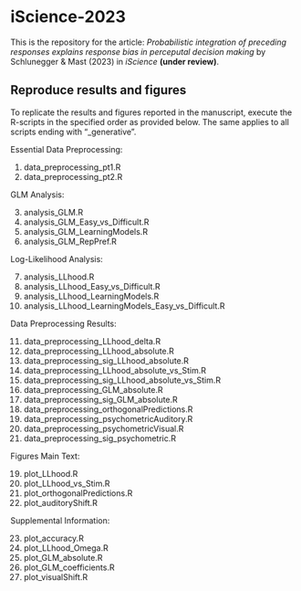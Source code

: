 iScience-2023
================

This is the repository for the article: *Probabilistic integration of
preceding responses explains response bias in perceputal decision
making* by Schlunegger & Mast (2023) in *iScience* **(under review)**.

## Reproduce results and figures

To replicate the results and figures reported in the manuscript, execute
the R-scripts in the specified order as provided below. The same applies
to all scripts ending with “\_generative”.

Essential Data Preprocessing:

1.  data_preprocessing_pt1.R
2.  data_preprocessing_pt2.R

GLM Analysis:

3.  analysis_GLM.R
4.  analysis_GLM_Easy_vs_Difficult.R
5.  analysis_GLM_LearningModels.R
6.  analysis_GLM_RepPref.R

Log-Likelihood Analysis:

7.  analysis_LLhood.R  
8.  analysis_LLhood_Easy_vs_Difficult.R
9.  analysis_LLhood_LearningModels.R
10. analysis_LLhood_LearningModels_Easy_vs_Difficult.R

Data Preprocessing Results:

11. data_preprocessing_LLhood_delta.R
12. data_preprocessing_LLhood_absolute.R
13. data_preprocessing_sig_LLhood_absolute.R
14. data_preprocessing_LLhood_absolute_vs_Stim.R
15. data_preprocessing_sig_LLhood_absolute_vs_Stim.R
16. data_preprocessing_GLM_absolute.R
17. data_preprocessing_sig_GLM_absolute.R
18. data_preprocessing_orthogonalPredictions.R
19. data_preprocessing_psychometricAuditory.R
20. data_preprocessing_psychometricVisual.R
21. data_preprocessing_sig_psychometric.R

Figures Main Text:

19. plot_LLhood.R
20. plot_LLhood_vs_Stim.R
21. plot_orthogonalPredictions.R
22. plot_auditoryShift.R

Supplemental Information:

23. plot_accuracy.R
24. plot_LLhood_Omega.R
25. plot_GLM_absolute.R
26. plot_GLM_coefficients.R
27. plot_visualShift.R
